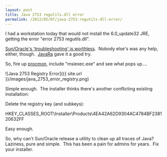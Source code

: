 ```yaml
---
layout: post
title: Java 2753 regutils.dll error
permalink: /2012/05/07/java-2753-regutils-dll-error/
---
```


I had a workstation today that would not install the 6.0_update32 JRE, getting the error "error 2753 regutils.dll".

[Sun/Oracle's 'troubleshooting' is worthless](https://forums.oracle.com/forums/thread.jspa?threadID=1316410&amp;start=15&amp;tstart=30).  Nobody else's was any help, either, though.  [JavaRa](http://singularlabs.com/software/javara/) gave it a good try. 

So, fire up [procmon](http://technet.microsoft.com/en-us/sysinternals/bb896645), include "msiexec.exe" and see what pops up....

![Java 2753 Registry Error]({{ site.url }}/images/java_2753_error_registry.png)

Simple enough.  The installer thinks there's another conflicting existing installation:

Delete the registry key (and subkeys):

 HKEY_CLASSES_ROOT\Installer\Products\4EA42A62D9304AC4784BF238120632FF

Easy enough.

So, why can't Sun/Oracle release a utility to clean up all traces of Java?  Laziness, pure and simple.  This has been a pain for admins for years.  Fix your installer.

